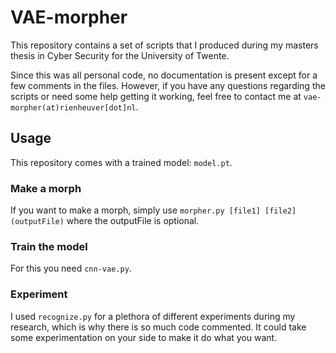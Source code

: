 # VAE-morpher
This repository contains a set of scripts that I produced during my masters thesis in Cyber Security for the University of Twente.

Since this was all personal code, no documentation is present except for a few comments in the files. However, if you have any questions regarding the scripts or need some help getting it working, feel free to contact me at `vae-morpher(at)rienheuver[dot]nl`.

## Usage
This repository comes with a trained model: `model.pt`.

### Make a morph
If you want to make a morph, simply use `morpher.py [file1] [file2] (outputFile)` where the outputFile is optional.

### Train the model
For this you need `cnn-vae.py`.

### Experiment
I used `recognize.py` for a plethora of different experiments during my research, which is why there is so much code commented. It could take some experimentation on your side to make it do what you want.
